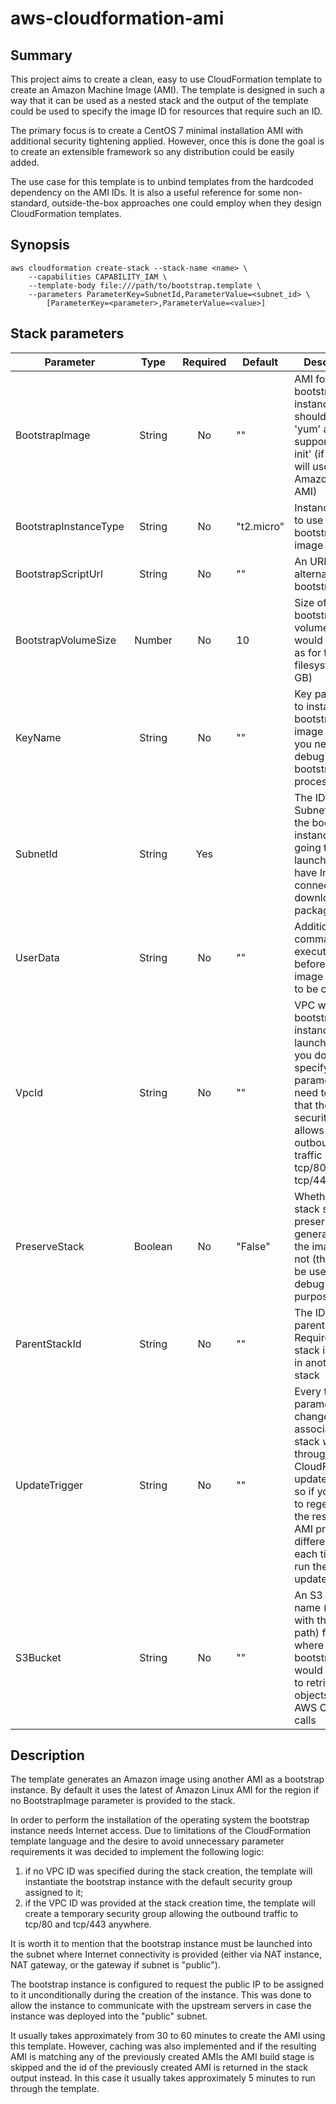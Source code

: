 aws-cloudformation-ami
======================

Summary
-------

This project aims to create a clean, easy to use CloudFormation template
to create an Amazon Machine Image (AMI).  The template is designed in
such a way that it can be used as a nested stack and the output of the
template could be used to specify the image ID for resources that require
such an ID.

The primary focus is to create a CentOS 7 minimal installation AMI with
additional security tightening applied.  However, once this is done the
goal is to create an extensible framework so any distribution could be
easily added.

The use case for this template is to unbind templates from the hardcoded
dependency on the AMI IDs.  It is also a useful reference for some
non-standard, outside-the-box approaches one could employ when they design
CloudFormation templates.

Synopsis
--------

```shell
aws cloudformation create-stack --stack-name <name> \
	--capabilities CAPABILITY_IAM \
	--template-body file:///path/to/bootstrap.template \
	--parameters ParameterKey=SubnetId,ParameterValue=<subnet_id> \
		[ParameterKey=<parameter>,ParameterValue=<value>]
```

Stack parameters
----------------

Parameter             | Type    | Required | Default    | Description
--------------------- |:-------:|:--------:| ---------- | -----------
BootstrapImage        | String  |    No    | ""         | AMI for the bootstrap instance, should be using 'yum' and support 'cloud-init' (if empty will use Amazon Linux AMI)
BootstrapInstanceType | String  |    No    | "t2.micro" | Instance type to use for the bootstrap image
BootstrapScriptUrl    | String  |    No    | ""         | An URL of the alternative bootstrap script
BootstrapVolumeSize   | Number  |    No    | 10         | Size of the bootstrap volume that would be used as for the root filesystem (in GB)
KeyName               | String  |    No    | ""         | Key pair name to install on the bootstrap image in case you need to debug the bootstrap process
SubnetId              | String  |    Yes   |            | The ID of the Subnet where the bootstrap instance is going to be launched (must have Internet connectivity to download packages!)
UserData              | String  |    No    | ""         | Additional commands to execute just before the image is going to be created
VpcId                 | String  |    No    | ""         | VPC where the bootstrap instance will be launched.  If you do not specify this parameter you need to ensure that the default security group allows outbound traffic on tcp/80 and tcp/443
PreserveStack         | Boolean |    No    | "False"    | Whether this stack should be preserved after generation of the image or not (this should be used for debug purposes only)
ParentStackId         | String  |    No    | ""         | The ID of the parent stack.  Required if this stack is nested in another stack
UpdateTrigger         | String  |    No    | ""         | Every time this parameter changes the associated stack would go through CloudFormation update routine, so if you want to regenerate the resulting AMI provide a different value each time you run the stack update
S3Bucket              | String  |    No    | ""         | An S3 bucket name (possibly with the trailing path) from where bootstrap script would be able to retrieve objects using AWS CLI or API calls

Description
-----------

The template generates an Amazon image using another AMI as a bootstrap
instance.  By default it uses the latest of Amazon Linux AMI for the
region if no BootstrapImage parameter is provided to the stack.

In order to perform the installation of the operating system the
bootstrap instance needs Internet access.  Due to limitations of the
CloudFormation template language and the desire to avoid unnecessary
parameter requirements it was decided to implement the following logic:

1. if no VPC ID was specified during the stack creation, the template
will instantiate the bootstrap instance with the default security group
assigned to it;
2. if the VPC ID was provided at the stack creation time, the template
will create a temporary security group allowing the outbound traffic to
tcp/80 and tcp/443 anywhere.

It is worth it to mention that the bootstrap instance must be launched
into the subnet where Internet connectivity is provided (either via NAT
instance, NAT gateway, or the gateway if subnet is "public").

The bootstrap instance is configured to request the public IP to be
assigned to it unconditionally during the creation of the instance.
This was done to allow the instance to communicate with the upstream
servers in case the instance was deployed into the "public" subnet.

It usually takes approximately from 30 to 60 minutes to create the AMI
using this template.  However, caching was also implemented and if the
resulting AMI is matching any of the previously created AMIs the AMI
build stage is skipped and the id of the previously created AMI is
returned in the stack output instead.  In this case it usually takes
approximately 5 minutes to run through the template.

